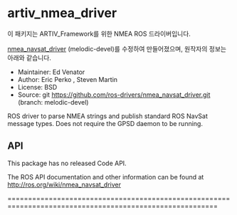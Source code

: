 artiv_nmea_driver
===============
이 패키지는 ARTIV_Framework를 위한 NMEA ROS 드라이버입니다.

[nmea_navsat_driver](http://wiki.ros.org/nmea_navsat_driver) (melodic-devel)를 수정하여 만들어졌으며, 원작자의 정보는 아래와 같습니다.

- Maintainer: Ed Venator <evenator AT gmail DOT com>
- Author: Eric Perko <eric AT ericperko DOT com>, Steven Martin
- License: BSD
- Source: git https://github.com/ros-drivers/nmea_navsat_driver.git (branch: melodic-devel)






ROS driver to parse NMEA strings and publish standard ROS NavSat message types. Does not require the GPSD daemon to be running.

API
---

This package has no released Code API.

The ROS API documentation and other information can be found at http://ros.org/wiki/nmea_navsat_driver

=========================================================================================================

